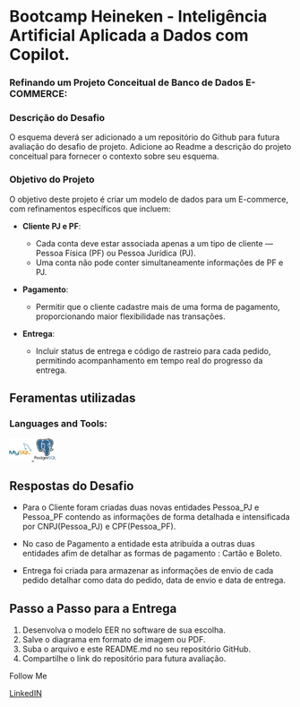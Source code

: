 

# Bootcamp Heineken - Inteligência Artificial Aplicada a Dados com Copilot.



### Refinando um Projeto Conceitual de Banco de Dados E-COMMERCE:

### Descrição do Desafio

O esquema deverá ser adicionado a um repositório do Github para futura avaliação do desafio de projeto. Adicione ao Readme a descrição do projeto conceitual para fornecer o contexto sobre seu esquema.

### Objetivo do Projeto

O objetivo deste projeto é criar um modelo de dados para um E-commerce, com refinamentos específicos que incluem:

* **Cliente PJ e PF**:
  
  * Cada conta deve estar associada apenas a um tipo de cliente — Pessoa Física (PF) ou Pessoa Jurídica (PJ).
  * Uma conta não pode conter simultaneamente informações de PF e PJ.

* **Pagamento**:
  
  * Permitir que o cliente cadastre mais de uma forma de pagamento, proporcionando maior flexibilidade nas transações.

* **Entrega**:
  
  * Incluir status de entrega e código de rastreio para cada pedido, permitindo acompanhamento em tempo real do progresso da entrega.



## Feramentas utilizadas

<h3 align="left">Languages and Tools:</h3>
<p align="left"> <a href="https://www.mysql.com/" target="_blank" rel="noreferrer"> <img src="https://raw.githubusercontent.com/devicons/devicon/master/icons/mysql/mysql-original-wordmark.svg" alt="mysql" width="40" height="40"/> </a> <a href="https://www.postgresql.org" target="_blank" rel="noreferrer"> <img src="https://raw.githubusercontent.com/devicons/devicon/master/icons/postgresql/postgresql-original-wordmark.svg" alt="postgresql" width="40" height="40"/> </a> </p>

## Respostas do Desafio

- Para o Cliente foram criadas duas novas entidades Pessoa_PJ e Pessoa_PF contendo as informações de forma detalhada e intensificada por CNPJ(Pessoa_PJ) e CPF(Pessoa_PF).
  
  
- No caso de Pagamento a entidade esta atribuída a outras duas entidades afim de detalhar as formas de pagamento : Cartão e Boleto.
  
  
- Entrega foi criada para armazenar as informações de envio de cada pedido detalhar como data do pedido, data de envio e data de entrega.



## Passo a Passo para a Entrega

1. Desenvolva o modelo EER no software de sua escolha.
2. Salve o diagrama em formato de imagem ou PDF.
3. Suba o arquivo e este README.md no seu repositório GitHub.
4. Compartilhe o link do repositório para futura avaliação.



Follow Me

[LinkedIN](https://www.linkedin.com/in/mads1974/)




